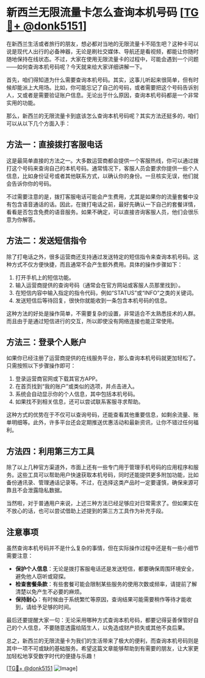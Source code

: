 # 新西兰无限流量卡怎么查询本机号码 [[TG💪+ @donk5151](https://t.me/s/donk5151)]

在新西兰生活或者旅行的朋友，想必都对当地的无限流量卡不陌生吧？这种卡可以说是现代人出行的必备神器，无论是刷社交媒体、导航还是看视频，都能让你随时随地保持在线状态。不过，大家在使用无限流量卡的过程中，可能会遇到一个问题——如何查询本机号码呢？今天就来给大家详细讲解一下。

首先，咱们得知道为什么需要查询本机号码。其实，这事儿听起来很简单，但有时候却能派上大用场。比如，你可能忘记了自己的号码，或者需要把这个号码告诉别人，又或者是需要验证账户信息。无论出于什么原因，查询本机号码都是一个非常实用的功能。

那么，新西兰的无限流量卡到底该怎么查询本机号码呢？其实方法还挺多的，咱们可以从以下几个方面入手：

## 方法一：直接拨打客服电话

这是最简单直接的方法之一。大多数运营商都会提供一个客服热线，你可以通过拨打这个号码来查询自己的本机号码。通常情况下，客服人员会要求你提供一些个人信息，比如身份证号或者其他联系方式，以确认你的身份。一旦核实无误，他们就会告诉你你的号码。

不过需要注意的是，拨打客服电话可能会产生费用，尤其是如果你的流量套餐中没有包含语音通话的话。因此，在拨打电话之前，最好先确认一下自己的套餐详情，看看是否包含免费的语音服务。如果不确定，可以直接咨询客服人员，他们会很乐意为你解答。

## 方法二：发送短信指令

除了打电话之外，很多运营商还支持通过发送特定的短信指令来查询本机号码。这种方式不仅方便快捷，而且通常不会产生额外费用。具体的操作步骤如下：

1. 打开手机上的短信功能。
2. 输入运营商提供的查询号码（通常会在官方网站或客服人员那里找到）。
3. 在短信内容中输入指定的指令代码，例如“STATUS”或“INFO”之类的关键词。
4. 发送短信后等待回复，很快你就能收到一条包含本机号码的信息。

这种方法的好处是操作简单，不需要复杂的设置，非常适合不太熟悉技术的人群。而且由于是通过短信进行的交互，所以即使没有网络连接也能正常使用。

## 方法三：登录个人账户

如果你已经注册了运营商提供的在线服务平台，那么查询本机号码就更加轻松了。只需按照以下步骤操作即可：

1. 登录运营商官网或下载其官方APP。
2. 在首页找到“我的账户”或类似的选项，并点击进入。
3. 系统会自动显示你的个人信息，其中包括本机号码。
4. 如果找不到相关信息，还可以尝试联系客服寻求帮助。

这种方式的优势在于不仅可以查询号码，还能查看其他重要信息，如剩余流量、账单明细等。此外，许多平台还会定期推送优惠活动和最新资讯，让你不错过任何福利。

## 方法四：利用第三方工具

除了以上几种官方渠道外，市面上还有一些专门用于管理手机号码的应用程序和服务。这些工具可以帮助用户快速获取本机号码，同时还能提供更多附加功能，比如备份通讯录、管理通话记录等。不过，在选择这类产品时一定要谨慎，确保来源可靠且不会泄露隐私数据。

当然啦，对于普通用户来说，上述三种方法已经足够应对日常需求了。但如果实在不放心的话，也可以尝试借助上述提到的第三方工具作为补充手段。

## 注意事项

虽然查询本机号码并不是什么复杂的事情，但在实际操作过程中还是有一些小细节需要注意：

- **保护个人信息**：无论是拨打客服电话还是发送短信，都要确保周围环境安全，避免他人窃听或窥探。
- **检查套餐条款**：有些套餐可能会限制某些服务的使用次数或频率，请提前了解清楚以免产生不必要的麻烦。
- **保持耐心**：有时候由于系统繁忙等原因，查询结果可能需要稍作等待才能收到，请给予足够的时间。

最后还要提醒大家一句：无论采用哪种方式查询本机号码，都要记得妥善保管好自己的个人信息，不要随意透露给陌生人，以免造成财产损失或其他不良后果。

总之，新西兰的无限流量卡为我们的生活带来了极大的便利，而查询本机号码则是其中一项不可或缺的基础服务。希望这篇文章能够帮助到有需要的朋友，让大家更加轻松地享受数字时代的便捷与乐趣！

[[TG💪+ @donk5151](https://t.me/s/donk5151) ![Image](https://i.postimg.cc/rwNCRYN7/Snipaste-2025-04-30-17-27-05.png)]